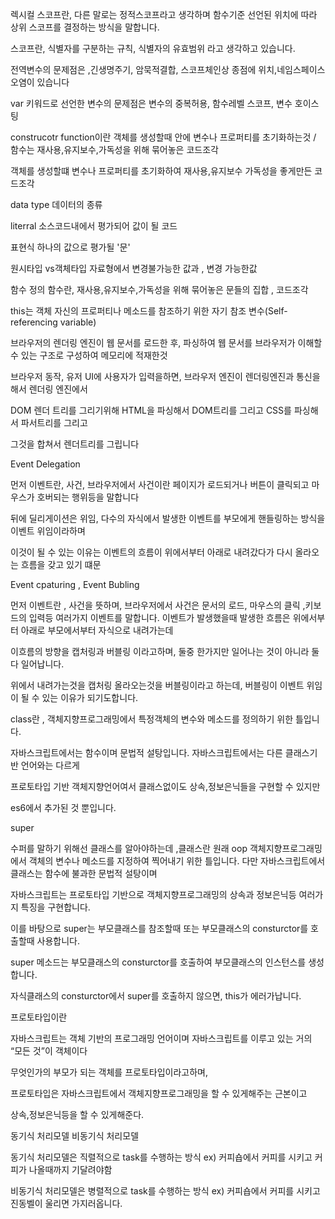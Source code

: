 렉시컬 스코프란, 다른 말로는 정적스코프라고 생각하며 함수기준 선언된 위치에 따라 상위 스코프를 결정하는 방식을 말합니다.

스코프란, 식별자를 구분하는 규칙, 식별자의 유효범위 라고 생각하고 있습니다.

전역변수의 문제점은 ,긴생명주기, 암묵적결합, 스코프체인상 종점에 위치,네임스페이스 오염이 있습니다

var 키워드로 선언한 변수의 문제점은  변수의 중복허용, 함수레벨 스코프, 변수 호이스팅

construcotr function이란 객체를 생성할때 안에 변수나 프로퍼티를 초기화하는것 / 함수는 재사용,유지보수,가독성을 위해 묶어놓은 코드조각

객체를 생성할떄 변수나 프로퍼티를 초기화하여 재사용,유지보수 가독성을 좋게만든 코드조각

data type 데이터의 종류

literral 소스코드내에서 평가되어 값이 될 코드

표현식 하나의 값으로 평가될 '문'

원시타입 vs객체타입 자료형에서 변경불가능한 값과 , 변경 가능한값

함수 정의 함수란, 재사용,유지보수,가독성을 위해 묶어놓은 문들의 집합 , 코드조각

this는 객체 자신의 프로퍼티나 메소드를 참조하기 위한 자기 참조 변수(Self-referencing variable)

브라우저의 렌더링 엔진이 웹 문서를 로드한 후, 파싱하여 웹 문서를 브라우저가 이해할 수 있는 구조로 구성하여 메모리에 적재한것

브라우저 동작, 유저 UI에 사용자가 입력을하면, 브라우저 엔진이 렌더링엔진과 통신을 해서 렌더링 엔진에서

DOM 렌더 트리를 그리기위해 HTML을 파싱해서 DOM트리를 그리고 CSS를 파싱해서 파서트리를 그리고

그것을 합쳐서 렌더트리를 그립니다

Event Delegation

먼저 이벤트란, 사건, 브라우저에서 사건이란 페이지가 로드되거나 버튼이 클릭되고 마우스가 호버되는 행위등을 말합니다

뒤에 딜리게이션은 위임, 다수의 자식에서 발생한 이벤트를 부모에게 핸들링하는 방식을 이벤트 위임이라하며

이것이 될 수 있는 이유는 이벤트의 흐름이 위에서부터 아래로 내려갔다가 다시 올라오는 흐름을 갖고 있기 떄문

Event cpaturing , Event Bubling

먼저 이벤트란 , 사건을 뜻하며, 브라우저에서 사건은 문서의 로드, 마우스의 클릭 ,키보드의 입력등 여러가지 이벤트를 말합니다. 이벤트가 발생했을때 발생한 흐름은 위에서부터 아래로 부모에서부터 자식으로 내려가는데

이흐름의 방향을 캡처링과 버블링 이라고하며, 둘중 한가지만 일어나는 것이 아니라 둘다 일어납니다.

위에서 내려가는것을 캡처링 올라오는것을 버블링이라고 하는데, 버블링이 이벤트 위임이 될 수 있는 이유가 되기도합니다.

 

class란 , 객체지향프로그래밍에서 특정객체의 변수와 메소드를 정의하기 위한 틀입니다.

자바스크립트에서는 함수이며  문법적 설탕입니다. 자바스크립트에서는 다른 클래스기반 언어와는 다르게

프로토타입 기반 객체지향언어여서 클래스없이도 상속,정보은닉들을 구현할 수 있지만

es6에서 추가된 것 뿐입니다.

super

수퍼를 말하기 위해선 클래스를 알아야하는데 ,클래스란 원래 oop 객체지향프로그래밍에서 객체의 변수나 메소드를 지정하여 찍어내기 위한 틀입니다. 다만 자바스크립트에서 클래스는 함수에 불과한 문법적 설탕이며

자바스크립트는 프로토타입 기반으로 객체지향프로그래밍의 상속과 정보은닉등 여러가지 특징을 구현합니다.

이를 바탕으로 super는 부모클래스를 참조할때 또는 부모클래스의 consturctor를 호출할때 사용합니다.

super 메소드는 부모클래스의 consturctor를 호출하여 부모클래스의 인스턴스를 생성합니다.

자식클래스의 consturctor에서 super를 호출하지 않으면, this가 에러가납니다.

프로토타입이란

자바스크립트는 객체 기반의 프로그래밍 언어이며 자바스크립트를 이루고 있는 거의 “모든 것”이 객체이다

무엇인가의 부모가 되는 객체를 프로토타입이라고하며,

프로토타입은 자바스크립트에서 객체지향프로그래밍을 할 수 있게해주는 근본이고

상속,정보은닉등을 할 수 있게해준다.

동기식 처리모델 비동기식 처리모델

동기식 처리모델은 직렬적으로 task를 수행하는 방식 ex) 커피숍에서 커피를 시키고 커피가 나올때까지 기달려야함

비동기식 처리모델은 병렬적으로 task를 수행하는 방식 ex) 커피숍에서 커피를 시키고 진동벨이 울리면 가지러옵니다.